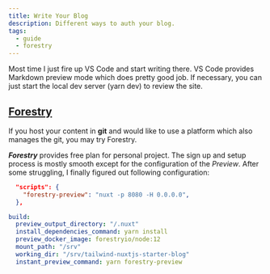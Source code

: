 ```yaml
---
title: Write Your Blog
description: Different ways to auth your blog.
tags: 
  - guide
  - forestry
---
```

Most time I just fire up VS Code and start writing there. VS Code provides Markdown preview mode which does pretty good job.  If necessary, you can just start the local dev server (yarn dev) to review the site.

## [Forestry](https://app.forestry.io/)
If you host your content in __git__ and would like to use a platform which also manages the git, you may try Forestry. 

___Forestry___ provides free plan for personal project. The sign up and setup process is mostly smooth except for the configuration of the _Preview_.  After some struggling, I finally figured out following configuration:

```json [package.json]
  "scripts": {
    "forestry-preview": "nuxt -p 8080 -H 0.0.0.0",
  },
```

```yml [.forestry/settings.yml]
build:
  preview_output_directory: "/.nuxt"
  install_dependencies_command: yarn install
  preview_docker_image: forestryio/node:12
  mount_path: "/srv"
  working_dir: "/srv/tailwind-nuxtjs-starter-blog"
  instant_preview_command: yarn forestry-preview
```